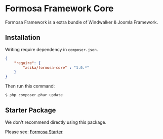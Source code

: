 # Formosa Framework Core

Formosa Framework is a extra bundle of Windwalker & Joomla Framework.

## Installation

Writing require dependency in `composer.json`.

``` json
{
    "require": {
        "asika/formosa-core" : "1.0.*"
    }
}
```

Then run this command:

``` bash
$ php composer.phar update
```

## Starter Package

We don't recommend directly using this package.

Please see: [Formosa Starter](https://github.com/asika32764/formosa)
